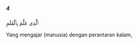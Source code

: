 ##### 4

<span class="ayah">ٱلَّذِى عَلَّمَ بِٱلْقَلَمِ</span>

<span class="ayah_translation">Yang mengajar (manusia) dengan perantaran kalam,</span>
